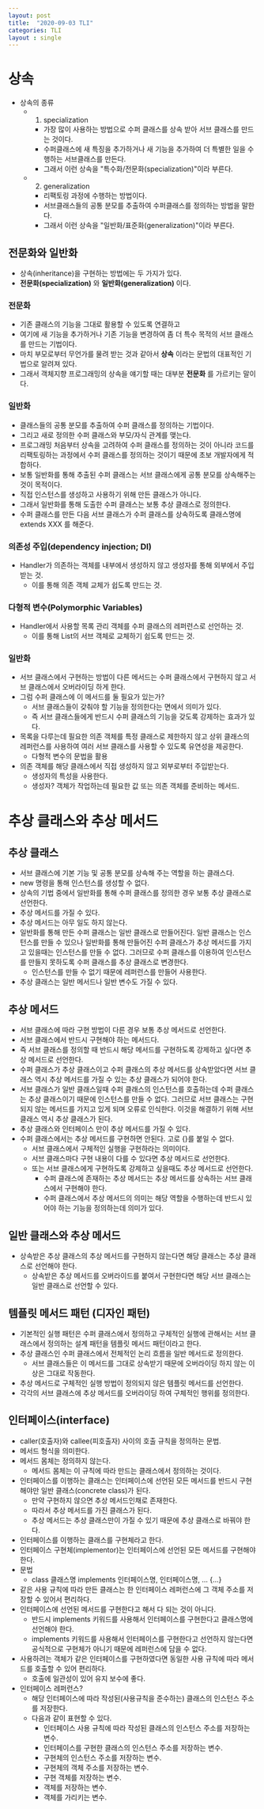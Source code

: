 ```yaml
---
layout: post
title:  "2020-09-03 TLI"
categories: TLI
layout : single
---
```


# 상속
- 상속의 종류
    - 1) specialization
        - 가장 많이 사용하는 방법으로 수퍼 클래스를 상속 받아 서브 클래스를 만드는 것이다.
        - 수퍼클래스에 새 특징을 추가하거나 새 기능을 추가하여 더 특별한 일을 수행하는 서브클래스를 만든다.
        - 그래서 이런 상속을 "특수화/전문화(specialization)"이라 부른다.
    - 2) generalization
        - 리팩토링 과정에 수행하는 방법이다.
        - 서브클래스들의 공통 분모를 추출하여 수퍼클래스를 정의하는 방법을 말한다.
        - 그래서 이런 상속을 "일반화/표준화(generalization)"이라 부른다.

## 전문화와 일반화
- 상속(inheritance)을 구현하는 방법에는 두 가지가 있다. 
- **전문화(specialization)** 와 **일반화(generalization)** 이다.

### 전문화
- 기존 클래스의 기능을 그대로 활용할 수 있도록 연결하고
- 여기에 새 기능을 추가하거나 기존 기능을 변경하여 좀 더 특수 목적의 서브 클래스를 만드는 기법이다.
- 마치 부모로부터 무언가를 물려 받는 것과 같아서 **상속** 이라는 문법의 대표적인 기법으로 알려져 있다.
- 그래서 객체지향 프로그래밍의 상속을 얘기할 때는 대부분 **전문화** 를 가르키는 말이다.

### 일반화
- 클래스들의 공통 분모를 추출하여 수퍼 클래스를 정의하는 기법이다.
- 그리고 새로 정의한 수퍼 클래스와 부모/자식 관계를 맺는다.
- 프로그래밍 처음부터 상속을 고려하여 수퍼 클래스를 정의하는 것이 아니라 
  코드를 리팩토링하는 과정에서 수퍼 클래스를 정의하는 것이기 때문에 초보 개발자에게 적합하다.
- 보통 일반화를 통해 추출된 수퍼 클래스는 서브 클래스에게 공통 분모를 상속해주는 것이 목적이다.
- 직접 인스턴스를 생성하고 사용하기 위해 만든 클래스가 아니다.
- 그래서 일반화를 통해 도출한 수퍼 클래스는 보통 추상 클래스로 정의한다.
- 수퍼 클래스를 만든 다음 서브 클래스가 수퍼 클래스를 상속하도록 클래스명에 extends XXX 를 해준다.

### 의존성 주입(dependency injection; DI)
- Handler가 의존하는 객체를 내부에서 생성하지 않고 생성자를 통해 외부에서 주입 받는 것.
    - 이를 통해 의존 객체 교체가 쉽도록 만드는 것.

### 다형적 변수(Polymorphic Variables)
- Handler에서 사용할 목록 관리 객체를 수퍼 클래스의 레퍼런스로 선언하는 것.
    - 이를 통해 List의 서브 객체로 교체하기 쉽도록 만드는 것.

### 일반화
- 서브 클래스에서 구현하는 방법이 다른 메서드는 수퍼 클래스에서 구현하지 않고 서브 클래스에서 오버라이딩 하게 한다.
- 그럼 수퍼 클래스에 이 메서드를 둘 필요가 있는가?
    - 서브 클래스들이 갖춰야 할 기능을 정의한다는 면에서 의미가 있다.
    - 즉 서브 클래스들에게 반드시 수퍼 클래스의 기능을 갖도록 강제하는 효과가 있다.
- 목록을 다루는데 필요한 의존 객체를 특정 클래스로 제한하지 않고 상위 클래스의 레퍼런스를 사용하여 여러 서브 클래스를 사용할 수 있도록 유연성을 제공한다.
    - 다형적 변수의 문법을 활용
- 의존 객체를 해당 클래스에서 직접 생성하지 않고 외부로부터 주입받는다.
    - 생성자의 특성을 사용한다.
    - 생성자? 객체가 작업하는데 필요한 값 또는 의존 객체를 준비하는 메서드.


# 추상 클래스와 추상 메서드

## 추상 클래스
- 서브 클래스에 기본 기능 및 공통 분모를 상속해 주는 역할을 하는 클래스다.
- new 명령을 통해 인스턴스를 생성할 수 없다.
- 상속의 기법 중에서 일반화를 통해 수퍼 클래스를 정의한 경우 보통 추상 클래스로 선언한다.
- 추상 메서드를 가질 수 있다.
- 추상 메서드는 아무 일도 하지 않는다.
- 일반화를 통해 만든 수퍼 클래스는 일반 클래스로 만들어진다. 일반 클래스는 인스턴스를 만들 수 있으나 일반화를 통해 만들어진 수퍼 클래스가 추상 메서드를 가지고 있을때는 인스턴스를 만들 수 없다. 그러므로 수퍼 클래스를 이용하여 인스턴스를 만들지 못하도록 수퍼 클래스를 추상 클래스로 변경한다.
    - 인스턴스를 만들 수 없기 때문에 레퍼런스를 만들어 사용한다.
- 추상 클래스는 일반 메서드나 일반 변수도 가질 수 있다.

## 추상 메서드
- 서브 클래스에 따라 구현 방법이 다른 경우 보통 추상 메서드로 선언한다.
- 서브 클래스에서 반드시 구현해야 하는 메서드다.
- 즉 서브 클래스를 정의할 때 반드시 해당 메서드를 구현하도록 강제하고 싶다면 추상 메서드로 선언한다.
- 수퍼 클래스가 추상 클래스이고 수퍼 클래스의 추상 메서드를 상속받았다면 서브 클래스 역시 추상 메서드를 가질 수 있는 추상 클래스가 되어야 한다.
- 서브 클래스가 일반 클래스일때 수퍼 클래스의 인스턴스를 호출하는데 수퍼 클래스는 추상 클래스이기 때문에 인스턴스를 만들 수 없다. 그러므로 서브 클래스는 구현되지 않는 메서드를 가지고 있게 되며 오류로 인식한다. 이것을 해결하기 위해 서브 클래스 역시 추상 클래스가 된다.
- 추상 클래스와 인터페이스 만이 추상 메서드를 가질 수 있다.
- 수퍼 클래스에서는 추상 메서드를 구현하면 안된다. 고로 {}를 붙일 수 없다.
    - 서브 클래스에서 구체적인 실행을 구현하라는 의미이다.
    - 서브 클래스마다 구현 내용이 다를 수 있다면 추상 메서드로 선언한다.
    - 또는 서브 클래스에게 구현하도록 강제하고 싶을때도 추상 메서드로 선언한다.
        - 수퍼 클래스에 존재하는 추상 메서드는 추상 메서드를 상속하는 서브 클래스에서 구현해야 한다.
        - 수퍼 클래스에서 추상 메서드의 의미는 해당 역할을 수행하는데 반드시 있어야 하는 기능을 정의하는데 의미가 있다.

## 일반 클래스와 추상 메서드
- 상속받은 추상 클래스의 추상 메서드를 구현하지 않는다면 해당 클래스는 추상 클래스로 선언해야 한다.
    - 상속받은 추상 메서드를 오버라이드를 붙여서 구현한다면 해당 서브 클래스는 일반 클래스로 선언할 수 있다.

## 템플릿 메서드 패턴 (디자인 패턴)
- 기본적인 실행 패턴은 수퍼 클래스에서 정의하고 구체적인 실행에 관해서는 서브 클래스에서 정의하는 설계 패턴을 템플릿 메서드 패턴이라고 한다.
- 추상 클래스인 수퍼 클래스에서 전체적인 논리 흐름을 일반 메서드로 정의한다.
    - 서브 클래스들은 이 메서드를 그대로 상속받기 때문에 오버라이딩 하지 않는 이상은 그대로 작동한다.
- 추상 메서드로 구체적인 실행 방법이 정의되지 않은 템플릿 메서드를 선언한다.
- 각각의 서브 클래스에 추상 메서드를 오버라이딩 하여 구체적인 행위를 정의한다.

## 인터페이스(interface)
- caller(호출자)와 callee(피호출자) 사이의 호출 규칙을 정의하는 문법.
- 메서드 형식을 의미한다.
- 메서드 몸체는 정의하지 않는다.
    - 메서드 몸체는 이 규칙에 따라 만드는 클래스에서 정의하는 것이다.
- 인터페이스를 이행하는 클래스는 인터페이스에 선언된 모든 메서드를 반드시 구현해야만 일반 클래스(concrete class)가 된다.
    - 만약 구현하지 않으면 추상 메서드인채로 존재한다.
    - 따라서 추상 메서드를 가진 클래스가 된다.
    - 추상 메서드는 추상 클래스만이 가질 수 있기 때문에 추상 클래스로 바꿔야 한다.
- 인터페이스를 이행하는 클래스를 구현체라고 한다.
- 인터페이스 구현체(implementor)는 인터페이스에 선언된 모든 메서드를 구현해야 한다.
- 문법
    - class 클래스명 implements 인터페이스명, 인터페이스명, ... {...}
- 같은 사용 규칙에 따라 만든 클래스는 한 인터페이스 레퍼런스에 그 객체 주소를 저장할 수 있어서 편리하다.
- 인터페이스에 선언된 메서드를 구현한다고 해서 다 되는 것이 아니다.
    - 반드시 implements 키워드를 사용해서 인터페이스를 구현한다고 클래스명에 선언해야 한다.
    - implements 키워드를 사용해서 인터페이스를 구현한다고 선언하지 않는다면 공식적으로 구현체가 아니기 때문에 레퍼런스에 담을 수 없다.
- 사용하려는 객체가 같은 인터페이스를 구현하였다면 동일한 사용 규칙에 따라 메서드를 호출할 수 있어 편리하다.
    - 호출에 일관성이 있어 유지 보수에 좋다.
- 인터페이스 레퍼런스?
    - 해당 인터페이스에 따라 작성된(사용규칙을 준수하는) 클래스의 인스턴스 주소를 저장한다.
    - 다음과 같이 표현할 수 있다.
        - 인터페이스 사용 규칙에 따라 작성된 클래스의 인스턴스 주소를 저장하는 변수.
        - 인터페이스를 구현한 클래스의 인스턴스 주소를 저장하는 변수.
        - 구현체의 인스턴스 주소를 저장하는 변수.
        - 구현체의 객체 주소를 저장하는 변수.
        - 구현 객체를 저장하는 변수.
        - 객체를 저장하는 변수.
        - 객체를 가리키는 변수.